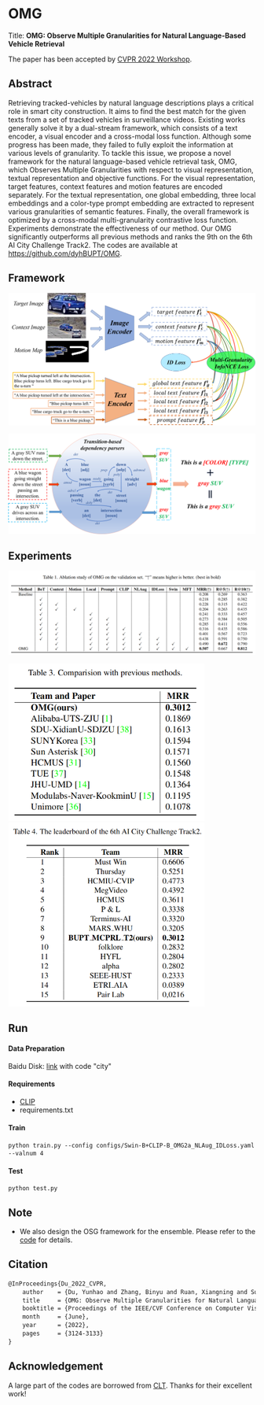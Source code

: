 # OMG

Title: **OMG: Observe Multiple Granularities for Natural Language-Based Vehicle Retrieval**

The paper has been accepted by [CVPR 2022 Workshop](https://openaccess.thecvf.com/content/CVPR2022W/AICity/html/Du_OMG_Observe_Multiple_Granularities_for_Natural_Language-Based_Vehicle_Retrieval_CVPRW_2022_paper.html).

## Abstract

Retrieving tracked-vehicles by natural language descriptions plays a critical role in smart city construction. It aims to find the best match for the given texts from a set of tracked vehicles in surveillance videos. Existing works generally solve it by a dual-stream framework, which consists of a text encoder, a visual encoder and a cross-modal loss function. Although some progress has been made, they failed to fully exploit the information at various levels of granularity. To tackle this issue, we propose a novel framework for the natural language-based vehicle retrieval task, OMG, which Observes Multiple Granularities with respect to visual representation, textual representation and objective functions. For the visual representation, target features, context features and motion features are encoded separately. For the textual representation, one global embedding, three local embeddings and a color-type prompt embedding are extracted to represent various granularities of semantic features. Finally, the overall framework is optimized by a cross-modal multi-granularity contrastive loss function. Experiments demonstrate the effectiveness of our method. Our OMG significantly outperforms all previous methods and ranks the 9th on the 6th AI City Challenge Track2. The codes are available at https://github.com/dyhBUPT/OMG.

## Framework

![OMG_framework](assets/OMG_framework.png)

![Prompt](assets/Prompt.png)

## Experiments

![image-20220412190740408](assets/ablation1.png)

<img src="assets/comparison1.png" width="400px"><img src="assets/comparison2.png" width="400px">

## Run

#### Data Preparation

Baidu Disk: [link](https://pan.baidu.com/s/1rxmlk-XZVTi5tjKOHTRAXg) with code "city"

#### Requirements

- [CLIP](https://github.com/openai/CLIP)
- requirements.txt

#### Train

```shell
python train.py --config configs/Swin-B+CLIP-B_OMG2a_NLAug_IDLoss.yaml --valnum 4
```

#### Test

```shell
python test.py
```

## Note

- We also design the OSG framework for the ensemble. Please refer to the [code](https://github.com/binging512/AICity2022Track2-OSG) for details.

## Citation

```latex
@InProceedings{Du_2022_CVPR,
    author    = {Du, Yunhao and Zhang, Binyu and Ruan, Xiangning and Su, Fei and Zhao, Zhicheng and Chen, Hong},
    title     = {OMG: Observe Multiple Granularities for Natural Language-Based Vehicle Retrieval},
    booktitle = {Proceedings of the IEEE/CVF Conference on Computer Vision and Pattern Recognition (CVPR) Workshops},
    month     = {June},
    year      = {2022},
    pages     = {3124-3133}
}
```

## Acknowledgement

A large part of the codes are borrowed from [CLT](https://github.com/ShuaiBai623/AIC2021-T5-CLV). Thanks for their excellent work!
